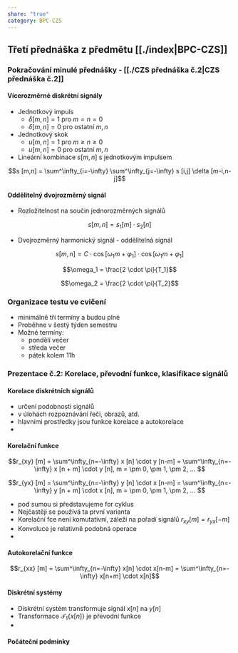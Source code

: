 ```yaml
---
share: "true"
category: BPC-CZS
---
```


## Třetí přednáška z předmětu [[./index|BPC-CZS]]

### Pokračování minulé přednášky - [[./CZS přednáška č.2|CZS přednáška č.2]]

#### Vícerozměrné diskrétní signály

- Jednotkový impuls
	- $\delta [m,n] = 1$   pro $m = n = 0$
	- $\delta [m,n] = 0$   pro ostatní $m,n$
- Jednotkový skok
	- $u [m,n] = 1$   pro $m \ge n \ge 0$
	- $u [m,n] = 0$   pro ostatní $m,n$
- Lineární kombinace $s[m,n]$ s jednotkovým impulsem

$$s [m,n] = \sum^\infty_{i=-\infty} \sum^\infty_{j=-\infty} s [i,j] \delta [m-i,n-j]$$

#### Oddělitelný dvojrozměrný signál

- Rozložitelnost na součin jednorozměrných signálů

$$s [m,n] = s_1 [m] \cdot s_2 [n]$$

- Dvojrozměrný harmonický signál - oddělitelná signál

$$s [m,n] = C \cdot \cos [\omega_1 m + \varphi_1] \cdot \cos [\omega_1 m + \varphi_1]$$

$$\omega_1 = \frac{2 \cdot \pi}{T_1}$$

$$\omega_2 = \frac{2 \cdot \pi}{T_2}$$

### Organizace testu ve cvičení

- minimálně tři termíny a budou plné
- Proběhne v šestý týden semestru
- Možné termíny:
	- pondělí večer
	- středa večer
	- pátek kolem 11h

### Prezentace č.2: Korelace, převodní funkce, klasifikace signálů

#### Korelace diskrétních signálů

- určení podobnosti signálů
- v úlohách rozpoznávání řeči, obrazů, atd.
- hlavními prostředky jsou funkce korelace a autokorelace
- 
#### Korelační funkce

$$r_{xy} [m] = \sum^\infty_{n=-\infty} x [n] \cdot y [n-m] = \sum^\infty_{n=-\infty} x [n + m] \cdot y [n], m = \pm 0, \pm 1, \pm 2, ... $$

$$r_{yx} [m] = \sum^\infty_{n=-\infty} y [n] \cdot x [n-m] = \sum^\infty_{n=-\infty} y [n + m] \cdot x [n], m = \pm 0, \pm 1, \pm 2, ... $$

- pod sumou si představujeme for cyklus
- Nejčastěji se používá ta první varianta
- Korelační fce není komutativní, záleží na pořadí signálů $r_{xy} [m] = r_{yx} [-m]$
- Konvoluce je relativně podobná operace
- 
#### Autokorelační funkce

$$r_{xx} [m] = \sum^\infty_{n=-\infty} x[n] \cdot x[n-m] = \sum^\infty_{n=-\infty} x[n+m] \cdot x[n]$$

#### Diskrétní systémy

- Diskrétní systém transformuje signál $x[n]$ na $y[n]$
- Transformace $\mathcal{T}_1 \{x[n]\}$ je převodní funkce
- 
#### Počáteční podmínky